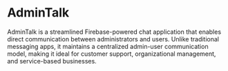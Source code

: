 # AdminTalk
 AdminTalk is a streamlined Firebase-powered chat application that enables direct communication between administrators and users. Unlike traditional messaging apps, it maintains a centralized admin-user communication model, making it ideal for customer support, organizational management, and service-based businesses.
